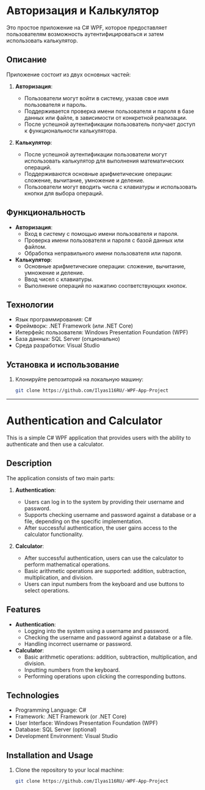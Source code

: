 # Авторизация и Калькулятор

Это простое приложение на C# WPF, которое предоставляет пользователям возможность аутентифицироваться и затем использовать калькулятор.

## Описание

Приложение состоит из двух основных частей:

1. **Авторизация**:
   - Пользователи могут войти в систему, указав свое имя пользователя и пароль.
   - Поддерживается проверка имени пользователя и пароля в базе данных или файле, в зависимости от конкретной реализации.
   - После успешной аутентификации пользователь получает доступ к функциональности калькулятора.

2. **Калькулятор**:
   - После успешной аутентификации пользователи могут использовать калькулятор для выполнения математических операций.
   - Поддерживаются основные арифметические операции: сложение, вычитание, умножение и деление.
   - Пользователи могут вводить числа с клавиатуры и использовать кнопки для выбора операций.

## Функциональность

- **Авторизация**:
  - Вход в систему с помощью имени пользователя и пароля.
  - Проверка имени пользователя и пароля с базой данных или файлом.
  - Обработка неправильного имени пользователя или пароля.
- **Калькулятор**:
  - Основные арифметические операции: сложение, вычитание, умножение и деление.
  - Ввод чисел с клавиатуры.
  - Выполнение операций по нажатию соответствующих кнопок.

## Технологии

- Язык программирования: C#
- Фреймворк: .NET Framework (или .NET Core)
- Интерфейс пользователя: Windows Presentation Foundation (WPF)
- База данных: SQL Server (опционально)
- Среда разработки: Visual Studio

## Установка и использование

1. Клонируйте репозиторий на локальную машину:

   ```bash
   git clone https://github.com/Ilyas116RU/-WPF-App-Project

-----------------

# Authentication and Calculator

This is a simple C# WPF application that provides users with the ability to authenticate and then use a calculator.

## Description

The application consists of two main parts:

1. **Authentication**:
   - Users can log in to the system by providing their username and password.
   - Supports checking username and password against a database or a file, depending on the specific implementation.
   - After successful authentication, the user gains access to the calculator functionality.

2. **Calculator**:
   - After successful authentication, users can use the calculator to perform mathematical operations.
   - Basic arithmetic operations are supported: addition, subtraction, multiplication, and division.
   - Users can input numbers from the keyboard and use buttons to select operations.

## Features

- **Authentication**:
  - Logging into the system using a username and password.
  - Checking the username and password against a database or a file.
  - Handling incorrect username or password.
- **Calculator**:
  - Basic arithmetic operations: addition, subtraction, multiplication, and division.
  - Inputting numbers from the keyboard.
  - Performing operations upon clicking the corresponding buttons.

## Technologies

- Programming Language: C#
- Framework: .NET Framework (or .NET Core)
- User Interface: Windows Presentation Foundation (WPF)
- Database: SQL Server (optional)
- Development Environment: Visual Studio

## Installation and Usage

1. Clone the repository to your local machine:

   ```bash
   git clone https://github.com/Ilyas116RU/-WPF-App-Project


